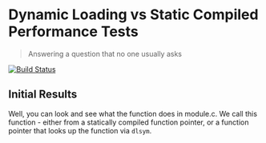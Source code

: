 # Dynamic Loading vs Static Compiled Performance Tests

> Answering a question that no one usually asks

[![Build Status](https://travis-ci.org/HedenEnterprises/dynamic-loading-perftests.svg?branch=main)](https://travis-ci.org/HedenEnterprises/dynamic-loading-perftests)

## Initial Results

Well, you can look and see what the function does in module.c. We call this function - either from a statically compiled function pointer, or a function pointer that looks up the function via `dlsym`.
